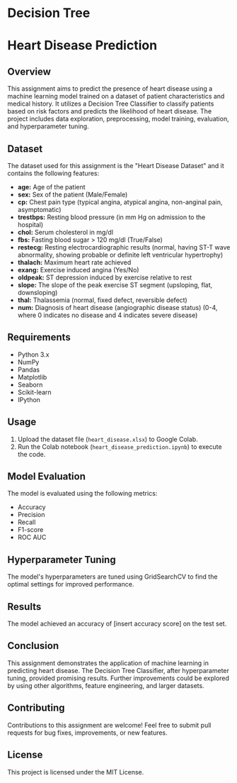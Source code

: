 # Decision Tree
# Heart Disease Prediction

## Overview

This assignment aims to predict the presence of heart disease using a machine learning model trained on a dataset of patient characteristics and medical history. It utilizes a Decision Tree Classifier to classify patients based on risk factors and predicts the likelihood of heart disease. The project includes data exploration, preprocessing, model training, evaluation, and hyperparameter tuning.

## Dataset

The dataset used for this assignment is the "Heart Disease Dataset" and it contains the following features:

- **age:** Age of the patient
- **sex:** Sex of the patient (Male/Female)
- **cp:** Chest pain type (typical angina, atypical angina, non-anginal pain, asymptomatic)
- **trestbps:** Resting blood pressure (in mm Hg on admission to the hospital)
- **chol:** Serum cholesterol in mg/dl
- **fbs:** Fasting blood sugar > 120 mg/dl (True/False)
- **restecg:** Resting electrocardiographic results (normal, having ST-T wave abnormality, showing probable or definite left ventricular hypertrophy)
- **thalach:** Maximum heart rate achieved
- **exang:** Exercise induced angina (Yes/No)
- **oldpeak:** ST depression induced by exercise relative to rest
- **slope:** The slope of the peak exercise ST segment (upsloping, flat, downsloping)
- **thal:** Thalassemia (normal, fixed defect, reversible defect)
- **num:** Diagnosis of heart disease (angiographic disease status) (0-4, where 0 indicates no disease and 4 indicates severe disease)

## Requirements

- Python 3.x
- NumPy
- Pandas
- Matplotlib
- Seaborn
- Scikit-learn
- IPython

## Usage

1. Upload the dataset file (`heart_disease.xlsx`) to Google Colab.
2. Run the Colab notebook (`heart_disease_prediction.ipynb`) to execute the code.

## Model Evaluation

The model is evaluated using the following metrics:

- Accuracy
- Precision
- Recall
- F1-score
- ROC AUC

## Hyperparameter Tuning

The model's hyperparameters are tuned using GridSearchCV to find the optimal settings for improved performance.

## Results

The model achieved an accuracy of [insert accuracy score] on the test set.

## Conclusion

This assignment demonstrates the application of machine learning in predicting heart disease. The Decision Tree Classifier, after hyperparameter tuning, provided promising results. Further improvements could be explored by using other algorithms, feature engineering, and larger datasets.

## Contributing

Contributions to this assignment are welcome! Feel free to submit pull requests for bug fixes, improvements, or new features.

## License

This project is licensed under the MIT License.
